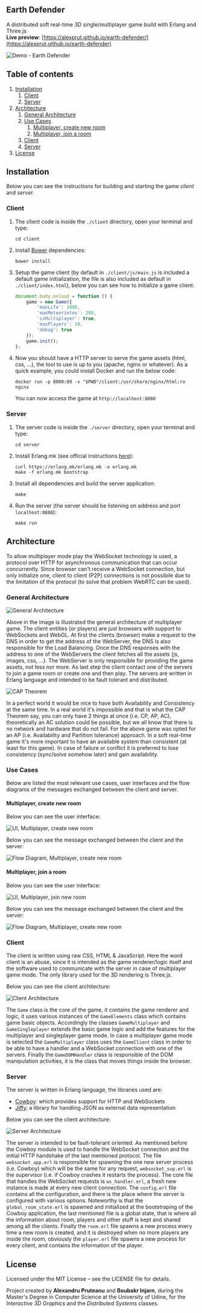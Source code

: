 Earth Defender
--------------
A distributed soft real-time 3D single/multiplayer game build with Erlang and Three.js  
__Live preview__: [https://alexprut.github.io/earth-defender/](https://alexprut.github.io/earth-defender)

![Demo - Earth Defender](https://github.com/alexprut/earth-defender/raw/master/documentation/img/EarthDefenderMultiplayer.png)


## Table of contents
1. [Installation](#installation)
    1. [Client](#client)
    2. [Server](#client)
2. [Architecture](#architecture)
    1. [General Architecture](#general-architecture)
    2. [Use Cases](#use-cases)
        1. [Multiplayer, create new room](#multiplayer-create-new-room)
        2. [Multiplayer, join a room](#multiplayer-join-a-room)
    4. [Client](#client-1)
    3. [Server](#server-1)
3. [License](#license)
    


## Installation
Below you can see the instructions for building and starting the game _client_ and _server_.

### Client
1. The client code is inside the ```./client``` directory, open your terminal and type:

    ```
    cd client
    ```

2. Install [Bower](https://bower.io/) dependencies:

    ```
    bower install
    ```

3. Setup the game client (by default in ```./client/js/main.js``` is included a default game initialization, the file is also included as default in ```./client/index.html```), below you can see how to initialize a game client:

    ```javascript
    document.body.onload = function () {
        game = new Game({
            'maxLife': 1000,
            'maxMeteorietes': 200,
            'isMultiplayer': true,
            'maxPlayers': 10,
            'debug': true
        });
        game.init();
    };
    ```

4. Now you should have a HTTP server to serve the game assets (html, css, ...), the tool to use is up to you (apache, nginx or whatever). As a quick example, you could install Docker and run the below code:

    ```
    docker run -p 8000:80 -v "$PWD"/client:/usr/share/nginx/html:ro nginx
    ```

    You can now access the game at ```http://localhost:8000```

### Server
1. The server code is inside the ```./server``` directory, open your terminal and type:

    ```
    cd server
    ```

2. Install Erlang.mk (see official instructions [here](https://erlang.mk/guide/installation.html)):

    ```
    curl https://erlang.mk/erlang.mk -o erlang.mk
    make -f erlang.mk bootstrap
    ```

3. Install all dependencies and build the server application:

    ```
    make
    ```

4. Run the server (the server should be listening on address and port ```localhost:8888```):

    ```
    make run
    ```

## Architecture
To allow multiplayer mode play the WebSocket technology is used, a protocol over HTTP for asynchronous communication that can occur concurrently.
Since browser can't receive a WebSocket connection, but only initialize one, client to client (P2P) connections is not possibile
due to the limitation of the protocol (to solve that problem WebRTC can be used).

### General Architecture
![General Architecture](https://github.com/alexprut/earth-defender/raw/real-time-multiplayer/documentation/img/GeneralArchitecture.png)

Above in the image is illustrated the general architecture of multiplayer game. The client entities (or players) are just
browsers with support to WebSockets and WebGL. At first the clients (browser) make a request to the DNS in order to get the address of the WebServer, the DNS is also responsible for the Load Balancing. Once the DNS responses with the address to one of the WebServers the client
fetches all the assets (js, images, css, ...). The WebServer is only responsible for providing the game assets, not less nor more.
As last step the client contact one of the servers to join a game room or create one and then play. The servers are written in Erlang language
and intended to be fault tolerant and distributed.

![CAP Theorem](https://github.com/alexprut/earth-defender/raw/real-time-multiplayer/documentation/img/CAP.png)

In a perfect world it would be nice to have both Availability and Consistency at the same time.
In a real world it's impossible and that is what the CAP Theorem say, you can only have 2 things at once (i.e. CP, AP, AC),
theoretically an AC solution could be possible, but we all know that there is no network and hardware that do not fail.
For the above game was opted for an AP (i.e. Availability and Partition tolerance) approach. In a soft real-time game it's more
important to have an available system than consistent (at least for this game). In case of failure or conflict it is preferred to lose
consistency (sync/solve somehow later) and gain availability.

### Use Cases
Below are listed the most relevant use cases, user interfaces and the
flow diagrams of the messages exchanged between the client and server.

#### Multiplayer, create new room
Below you can see the user interface:

![UI, Multiplayer, create new room](https://github.com/alexprut/earth-defender/raw/real-time-multiplayer/documentation/img/MultiplayerCreateRoomUC.png)

Below you can see the message exchanged between the client and the server:

![Flow Diagram, Multiplayer, create new room](https://github.com/alexprut/earth-defender/raw/real-time-multiplayer/documentation/img/MultiplayerCreateRoom.png)

#### Multiplayer, join a room
Below you can see the user interface:

![UI, Multiplayer, join new room](https://github.com/alexprut/earth-defender/raw/real-time-multiplayer/documentation/img/MultiplayerJoinRoomUC.png)

Below you can see the message exchanged between the client and the server:

![Flow Diagram, Multiplayer, create new room](https://github.com/alexprut/earth-defender/raw/real-time-multiplayer/documentation/img/MultiplayerJoinRoom.png)

### Client
The client is written using raw CSS, HTML & JavaScript.
Here the word client is an abuse, since it is intended as the game renderer/logic itself and the software used to communicate with the server in case of multiplayer game mode.
The only library used for the 3D rendering is Three.js.

Below you can see the client architecture:

![Client Architecture](https://github.com/alexprut/earth-defender/raw/real-time-multiplayer/documentation/img/ClientArchitecture.png)

The ```Game``` class is the core of the game, it contains the game renderer and logic, it uses various instances of the ```GameElements``` class which contains game basic objects.
Accordingly the classes ```GameMultiplayer``` and ```GameSingleplayer``` extends the basic game logic and add the features for the multiplayer and singleplayer game mode.
In case a multiplayer game mode is selected the ```GameMultiplayer``` class uses the ```GameClient``` class in order to be able to have a handler and a WebSocket connection with one of the servers.
Finally the ```GameDOMHandler``` class is responsible of the DOM manipulation activities, it is the class that moves things inside the browser.

### Server
The server is written in Erlang language, the libraries used are:

*  [Cowboy](https://github.com/ninenines/cowboy): which provides support for HTTP and WebSockets
*  [Jiffy](https://github.com/davisp/jiffy): a library for handling JSON as external data representation

Below you can see the client architecture:

![Server Architecture](https://github.com/alexprut/earth-defender/raw/real-time-multiplayer/documentation/img/ServerArchitecture.png)

The server is intended to be fault-tolerant oriented. As mentioned before the Cowboy
module is used to handle the WebSocket connection and the initial HTTP handshake of the
last mentioned protocol. The file ```websocket_app.erl``` is responsible for spawning
the one new server process (i.e. Cowboy) which will be the same for any request, ```websocket_sup.erl```
is the supervisor (i.e. if Cowboy crashes it restarts the process).
The core file that handles the WebSocket requests is ```ws_handler.erl```, a fresh new instance
is made at every new client connection. The ```config.erl``` file contains all the configuration,
and there is the place where the server is configured with various options.
Noteworthy is that the ```global_room_state.erl``` is spawned and initialized at the bootstraping
of the Cowboy application, the last mentioned file is a global state, that is where all the
information about room, players and other stuff is kept and shared among all the clients.
Finally the ```room.erl``` file spawns a new process every time a new room is created, and it is destroyed
when no more players are inside the room, obviously the ```player.erl``` file spawns a new process
for every client, and contains the information of the player.


License
-------
Licensed under the MIT License – see the LICENSE file for details.

Project created by __Alexandru Pruteanu__ and __Boubakr Injarn__, during the Master's Degree in Computer Science
at the University of Udine, for the _Interactive 3D Graphics_ and the _Distributed Systems_ classes.
